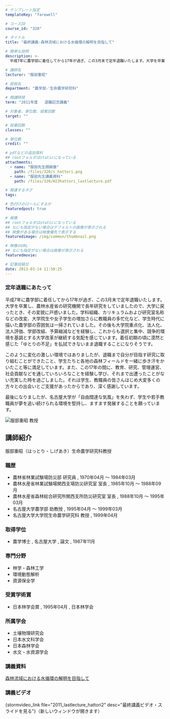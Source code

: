 ```yaml
---
# テンプレート指定
templateKey: "farewell"

# コースID
course_id: "320"

# タイトル
title: "最終講義-森林流域における水循環の解明を目指して"

# 簡単な説明
description: >-
  平成7年に農学部に着任してから17年が過ぎ、この3月末で定年退職いたします。大学を卒業し、農林水産省の研究機関で長年研究をしていましたので、大学に戻ったとき、その変貌に戸惑いました。学科組織、カリ...

# 講師名
lecturer: "服部重昭"

# 部局名
department: "農学部／生命農学研究科"

# 開講時限
term: "2011年度	退職記念講義"

# 対象者、単位数、授業回数
target: ""

# 授業回数
classes: ""

# 単位数
credit: ""

# pdfなどの追加資料
## rootフォルダはstaticになっている
attachments: 
  - name: "服部先生顔画像" 
    path: /files/320/s_hattori.png
  - name: "服部先生講義資料" 
    path: /files/320/H23hattori_lastlecture.pdf

# 関連するタグ
tags:

# 色付けのロールにするか
featuredpost: true

# 画像
## rootフォルダはstaticになっている
## なにも指定がない場合はデフォルトの画像が表示される
## 映像がある場合は映像優先で表示する
featuredimage: /img/common/thumbnail.png

# 映像のURL
## なにも指定がない場合は画像が表示される
featuredmovie: 

# 記事投稿日
date: 2013-03-14 11:50:25
---
```


### 定年退職にあたって

平成7年に農学部に着任してから17年が過ぎ、この3月末で定年退職いたします。大学を卒業し、農林水産省の研究機関で長年研究をしていましたので、大学に戻ったとき、その変貌に戸惑いました。学科組織、カリキュラムおよび研究室名称などの改変、大学院生や女子学生の増加さらに教職員の多忙化など、学生時代に描いた農学部の雰囲気は一掃されていました。その後も大学院重点化、法人化、法人評価、学部改組、予算縮減などを経験し、これからも選択と集中、競争的環境を基調とする大学改革が継続する気配を感じています。着任初期の頃に漠然と感じた「ゆとりの不足」を払拭できないまま退職することになりそうです。

このように変化の激しい環境ではありましたが、退職まで自分が目指す研究に取り組むことができたこと、学生たちと各地の森林フィールドを一緒に歩き汗をかいたこと等に満足しています。また、この17年の間に、教育、研究、管理運営、社会貢献などを通していろいろなことを経験し学び、それまで出遭ったことがない充実した時を過ごしました。それは学生、教職員の皆さんはじめ大変多くの方々との出会いとご支援があったからであり、深く感謝しています。

最後になりましたが、名古屋大学が「自由闊達な気風」を失わず、学生や若手教職員が夢を追い続けられる環境を堅持し、ますます発展することを願っています。

![服部重昭 教授](/files/320/s_hattori.png) 
## 講師紹介

服部重昭（はっとり・しげあき）生命農学研究科教授

### 職歴

* 農林省林業試験場防災部 研究員 , 1970年04月 〜 1984年03月
* 農林水産省林業試験場関西支場防災研究室 室長 , 1985年10月 〜 1988年09月
* 農林水産省森林総合研究所関西支所防災研究室 室長 , 1988年10月 〜 1995年03月
* 名古屋大学農学部 助教授 , 1995年04月 〜 1999年03月
* 名古屋大学大学院生命農学研究科 教授 , 1999年04月

### 取得学位

* 農学博士 , 名古屋大学 , 論文 , 1987年11月

### 専門分野

* 林学・森林工学
* 環境動態解析
* 資源保全学

### 受賞学術賞

* 日本林学会賞 , 1995年04月 , 日本林学会

### 所属学会

* 土壌物理研究会
* 日本水文科学会
* 日本森林学会
* 水文・水資源学会

### 講義資料

[森林流域における水循環の解明を目指して](/files/320/H23hattori_lastlecture.pdf) 

### 講義ビデオ

{stormvideo_link file="2011_lastlecture_hattori2" desc="最終講義ビデオ・スライドを見る"}（新しいウィンドウが開きます）